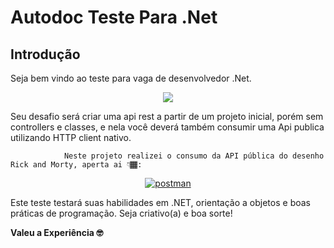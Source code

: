 # Autodoc Teste Para .Net

## Introdução

Seja bem vindo ao teste para vaga de desenvolvedor .Net.

<div align="center">

  <img src="https://i.imgur.com/n1AKuwU.gif">

</div>

Seu desafio será criar uma api rest a partir de um projeto inicial, porém sem controllers e classes, e nela você deverá também consumir uma Api publica utilizando HTTP client nativo.

                Neste projeto realizei o consumo da API pública do desenho Rick and Morty, aperta ai 👇🏾:
  
<div> 
  <p align="center">
    <a href="https://rickandmortyapi.com/api"><img title="postman" src="https://www.vectorlogo.zone/logos/getpostman/getpostman-icon.svg">
    </a>
  </p>
</div>

Este teste testará suas habilidades em .NET, orientação a objetos e boas práticas de programação. Seja criativo(a) e boa sorte!

<b> Valeu a Experiência 🤓 </b>
